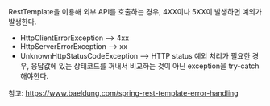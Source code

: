 RestTemplate을 이용해 외부 API를 호출하는 경우, 4XX이나 5XX이 발생하면 예외가 발생한다.  
- HttpClientErrorException –> 4xx
- HttpServerErrorException –> xx
- UnknownHttpStatusCodeException –> HTTP status
예외 처리가 필요한 경우, 응답값에 있는 상태코드를 꺼내서 비교하는 것이 아닌 exception을 try-catch 해야한다. 

참고: https://www.baeldung.com/spring-rest-template-error-handling 
